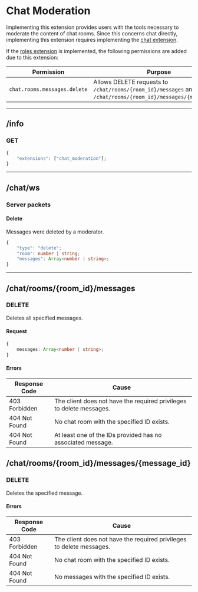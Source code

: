 Chat Moderation
===============
Implementing this extension provides users with the tools necessary to moderate the content of chat rooms.
Since this concerns chat directly, implementing this extension requires implementing the [chat extension](./chat.md).


If the [roles extension](./roles.md) is implemented, the following permissions are added due to this extension:

| Permission                   | Purpose                                                                                                       |
|------------------------------|---------------------------------------------------------------------------------------------------------------|
| `chat.rooms.messages.delete` | Allows DELETE requests to `/chat/rooms/{room_id}/messages` and `/chat/rooms/{room_id}/messages/{message_id}`. |

--------------------------------------------------------------------------------

## /info
### GET
```typescript
{
	"extensions": ["chat_moderation"];
}
```

--------------------------------------------------------------------------------

## /chat/ws
### Server packets
#### Delete
Messages were deleted by a moderator.
```typescript
{
	"type": "delete";
	"room": number | string;
	"messages": Array<number | string>;
}
```
--------------------------------------------------------------------------------


## /chat/rooms/{room_id}/messages
### DELETE
Deletes all specified messages.
#### Request
```typescript
{
	messages: Array<number | string>;
}
```
#### Errors
| Response Code | Cause                                                                |
|---------------|----------------------------------------------------------------------|
| 403 Forbidden | The client does not have the required privileges to delete messages. |
| 404 Not Found | No chat room with the specified ID exists.                           |
| 404 Not Found | At least one of the IDs provided has no associated message.          |


## /chat/rooms/{room_id}/messages/{message_id}
### DELETE
Deletes the specified message.
#### Errors
| Response Code | Cause                                                                |
|---------------|----------------------------------------------------------------------|
| 403 Forbidden | The client does not have the required privileges to delete messages. |
| 404 Not Found | No chat room with the specified ID exists.                           |
| 404 Not Found | No messages with the specified ID exists.                            |
